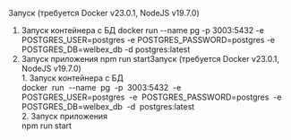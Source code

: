 Запуск (требуется Docker v23.0.1, NodeJS v19.7.0)
1. Запуск контейнера с БД
docker  run  --name  pg  -p  3003:5432  -e  POSTGRES_USER=postgres  -e  POSTGRES_PASSWORD=postgres  -e  POSTGRES_DB=welbex_db  -d  postgres:latest
2. Запуск приложения
npm run startЗапуск (требуется Docker v23.0.1, NodeJS v19.7.0)\
1\. Запуск контейнера с БД\
docker  run  --name  pg  -p  3003:5432  -e  POSTGRES_USER=postgres  -e  POSTGRES_PASSWORD=postgres  -e  POSTGRES_DB=welbex_db  -d  postgres:latest\
2\. Запуск приложения\
npm run start